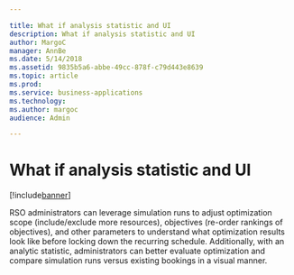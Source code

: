 ```yaml
---

title: What if analysis statistic and UI
description: What if analysis statistic and UI
author: MargoC
manager: AnnBe
ms.date: 5/14/2018
ms.assetid: 9835b5a6-abbe-49cc-878f-c79d443e8639
ms.topic: article
ms.prod: 
ms.service: business-applications
ms.technology: 
ms.author: margoc
audience: Admin

---
```

#  What if analysis statistic and UI


[!include[banner](../../../../includes/banner.md)]

RSO administrators can leverage simulation runs to adjust optimization scope
(include/exclude more resources), objectives (re-order rankings of objectives),
and other parameters to understand what optimization results look like before
locking down the recurring schedule. Additionally, with an analytic statistic,
administrators can better evaluate optimization and compare simulation runs
versus existing bookings in a visual manner.
